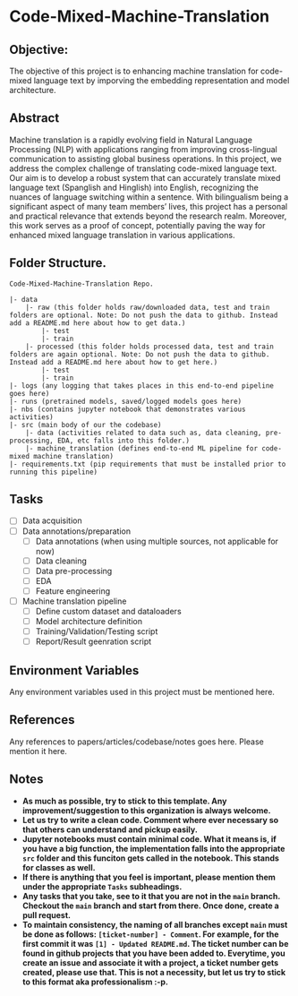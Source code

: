 # Code-Mixed-Machine-Translation
 
## Objective:
The objective of this project is to enhancing machine translation for code-mixed language text by imporving the embedding representation and model architecture.

## Abstract
Machine translation is a rapidly evolving field in Natural Language Processing (NLP) with applications ranging from improving cross-lingual communication to assisting global business operations. In this project, we address the complex challenge of translating code-mixed language text. Our aim is to develop a robust system that can accurately translate mixed language text (Spanglish and Hinglish) into English, recognizing the nuances of language switching within a sentence. With bilingualism being a significant aspect of many team members’ lives, this project has a personal and practical relevance that extends beyond the research realm. Moreover, this work serves as a proof of concept, potentially paving the way for enhanced mixed language translation in various applications.

## Folder Structure.
```
Code-Mixed-Machine-Translation Repo.

|- data
    |- raw (this folder holds raw/downloaded data, test and train folders are optional. Note: Do not push the data to github. Instead add a README.md here about how to get data.)
        |- test
        |- train
    |- processed (this folder holds processed data, test and train folders are again optional. Note: Do not push the data to github. Instead add a README.md here about how to get here.)
        |- test
        |- train
|- logs (any logging that takes places in this end-to-end pipeline goes here)
|- runs (pretrained models, saved/logged models goes here)
|- nbs (contains jupyter notebook that demonstrates various activities)
|- src (main body of our the codebase)
    |- data (activities related to data such as, data cleaning, pre-processing, EDA, etc falls into this folder.)
    |- machine_translation (defines end-to-end ML pipeline for code-mixed machine translation)
|- requirements.txt (pip requirements that must be installed prior to running this pipeline)
```

## Tasks
- [ ]  Data acquisition
- [ ]  Data annotations/preparation
    - [ ] Data annotations (when using multiple sources, not applicable for now)
    - [ ] Data cleaning
    - [ ] Data pre-processing
    - [ ] EDA
    - [ ] Feature engineering
- [ ] Machine translation pipeline
    - [ ] Define custom dataset and dataloaders
    - [ ] Model architecture definition
    - [ ] Training/Validation/Testing script
    - [ ] Report/Result geenration script

## Environment Variables
Any environment variables used in this project must be mentioned here.

## References
Any references to papers/articles/codebase/notes goes here. Please mention it here.

## Notes
* **As much as possible, try to stick to this template. Any improvement/suggestion to this organization is always welcome.**
* **Let us try to write a clean code. Comment where ever necessary so that others can understand and pickup easily.**
* **Jupyter notebooks must contain minimal code. What it means is, if you have a big function, the implementation falls into the appropriate `src` folder and this funciton gets called in the notebook. This stands for classes as well.**
* **If there is anything that you feel is important, please mention them under the appropriate `Tasks` subheadings.**
* **Any tasks that you take, see to it that you are not in the `main` branch. Checkout the `main` branch and start from there. Once done, create a pull request.**
* **To maintain consistency, the naming of all branches except `main` must be done as follows: `[ticket-number] - Comment`. For example, for the first commit it was `[1] - Updated README.md`. The ticket number can be found in github projects that you have been added to. Everytime, you create an issue and associate it with a project, a ticket number gets created, please use that. This is not a necessity, but let us try to stick to this format aka professionalism :-p.**